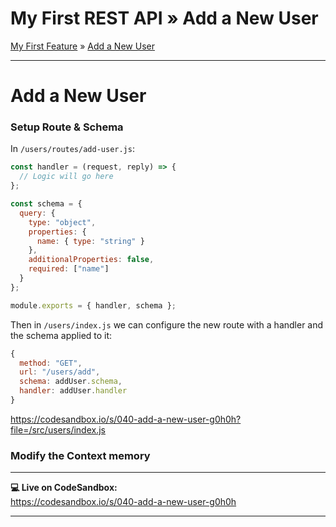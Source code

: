 <h1 class="tutorial-step"><span>My First REST API &raquo;</span> Add a New User</h1>

[My First Feature](../README.md) &raquo; [Add a New User](./README.md)

---

# Add a New User


### Setup Route & Schema

In `/users/routes/add-user.js`:

```js
const handler = (request, reply) => {
  // Logic will go here
};

const schema = {
  query: {
    type: "object",
    properties: {
      name: { type: "string" }
    },
    additionalProperties: false,
    required: ["name"]
  }
};

module.exports = { handler, schema };
```

Then in `/users/index.js` we can configure the new route with a handler and the schema applied to it:

```js
{
  method: "GET",
  url: "/users/add",
  schema: addUser.schema,
  handler: addUser.handler
}
```

https://codesandbox.io/s/040-add-a-new-user-g0h0h?file=/src/users/index.js

### Modify the Context memory




---

**💻 Live on CodeSandbox:**   
https://codesandbox.io/s/040-add-a-new-user-g0h0h

---